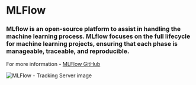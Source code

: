 # MLFlow 

### MLflow is an open-source platform to assist in handling the machine learning process. MLflow focuses on the full lifecycle for machine learning projects, ensuring that each phase is manageable, traceable, and reproducible. 

For more information - [MLFlow GitHub](https://github.com/mlflow/mlflow/blob/master/README.md)



![MLFlow - Tracking Server image](https://mlflow.org/docs/latest/assets/images/tracking-setup-overview-3d8cfd511355d9379328d69573763331.png)
